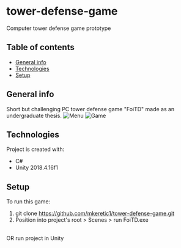 # tower-defense-game
Computer tower defense game prototype
## Table of contents
* [General info](#general-info)
* [Technologies](#technologies)
* [Setup](#setup)

## General info
Short but challenging PC tower defense game "FoiTD" made as an undergraduate thesis.
![Menu](https://user-images.githubusercontent.com/58340093/110797205-1e8ad200-8279-11eb-815b-5e0d8fe44c41.PNG)
![Game](https://user-images.githubusercontent.com/58340093/110797200-1cc10e80-8279-11eb-95ef-d0a1c28d8564.PNG)

## Technologies
Project is created with:
* C#
* Unity 2018.4.16f1
	
## Setup
To run this game:
1. git clone https://github.com/mkeretic1/tower-defense-game.git
2. Position into project's root > Scenes > run FoiTD.exe
<br>
OR run project in Unity
